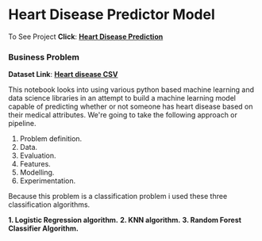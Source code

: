 # Heart Disease Predictor Model
To See Project **Click**: [<b>Heart Disease Prediction</b>](https://github.com/BlessingNehohwa/Heart-Disease-Predictor-Model/blob/main/Heart%20Disease%20Predictor.ipynb)

### Business Problem

**Dataset Link**: [<b>Heart disease CSV</b>](https://archive.ics.uci.edu/ml/datasets/heart+Disease)

This notebook looks into using various python based machine learning and data science libraries in an attempt to build a machine learning model capable of predicting whether or not someone has heart disease based on their medical attributes. We're going to take the following approach or pipeline.
1. Problem definition.
2. Data.
3. Evaluation.
4. Features.
5. Modelling.
6. Experimentation.

Because this problem is a classification problem i used these three classification algorithms.

**1. Logistic Regression algorithm.**
**2. KNN algorithm.**
**3. Random Forest Classifier Algorithm.**

